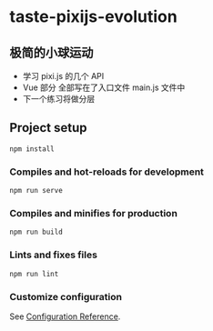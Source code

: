 # taste-pixijs-evolution

## 极简的小球运动    
- 学习 pixi.js 的几个 API
- Vue 部分 全部写在了入口文件 main.js 文件中
- 下一个练习将做分层  


## Project setup
```
npm install
```

### Compiles and hot-reloads for development
```
npm run serve
```

### Compiles and minifies for production
```
npm run build
```

### Lints and fixes files
```
npm run lint
```

### Customize configuration
See [Configuration Reference](https://cli.vuejs.org/config/).

